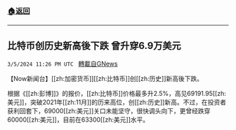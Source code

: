 ###  [:house:返回](README.md)
---


## 比特币创历史新高後下跌 曾升穿6.9万美元
`3/5/2024 11:26 PM UTC ` [轉載自GNews](https://gnews.org/articles/2368551)

【Now新闻台】[[zh:加密货币]][[zh:比特币]]创[[zh:历史]]新高後下跌。

根据《[[zh:彭博]]》的报价，[[zh:比特币]]价格最多升2.5%，高见69191.95[[zh:美元]]，突破2021年[[zh:11月]]的历来高位，创[[zh:历史]]新高。不过，在投资者获利回套下，69000[[zh:美元]]关口未能坚守，很快调头向下，更曾经跌穿60000[[zh:美元]]，目前在63300[[zh:美元]]水平。

